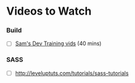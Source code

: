 # Videos to Watch

### Build
- [ ] [Sam's Dev Training vids](https://www.dropbox.com/sh/nh1ronht27c47g7/AAA5CV60X7xJJYmH3lm9UWa2a?dl=0#/) (40 mins)
### SASS
- [ ] http://leveluptuts.com/tutorials/sass-tutorials
